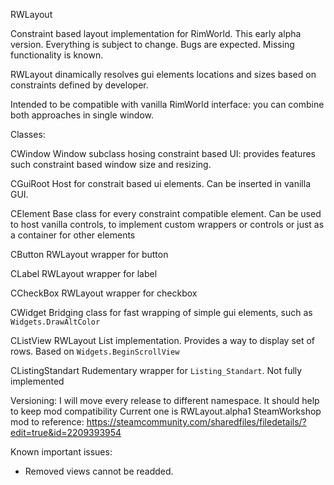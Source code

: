RWLayout

Constraint based layout implementation for RimWorld.
This early alpha version. Everything is subject to change. Bugs are expected. Missing functionality is known.

RWLayout dinamically resolves gui elements locations and sizes based on constraints defined by developer.

Intended to be compatible with vanilla RimWorld interface: you can combine both approaches in single window.

Classes:

CWindow
    Window subclass hosing constraint based UI: provides features such constraint based window size and resizing.
	
CGuiRoot
	Host for constrait based ui elements. Can be inserted in vanilla GUI.
	
CElement
	Base class for every constraint compatible element.
	Can be used to host vanilla controls, to implement custom wrappers or controls or just as a container for other elements
	
CButton
	RWLayout wrapper for button
	
CLabel 
	RWLayout wrapper for label
	
CCheckBox 
	RWLayout wrapper for checkbox
	
CWidget
	Bridging class for fast wrapping of simple gui elements, such as `Widgets.DrawAltColor`
	
CListView
	RWLayout List implementation. Provides a way to display set of rows. Based on `Widgets.BeginScrollView`
	
CListingStandart
	Rudementary wrapper for `Listing_Standart`. Not fully implemented

	
Versioning:
	I will move every release to different namespace. It should help to keep mod compatibility
	Current one is RWLayout.alpha1
	SteamWorkshop mod to reference: https://steamcommunity.com/sharedfiles/filedetails/?edit=true&id=2209393954
	

Known important issues:
- Removed views cannot be readded.
